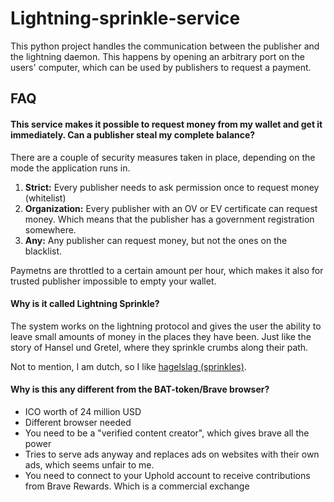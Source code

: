 # Lightning-sprinkle-service

This python project handles the communication between the publisher and the lightning daemon. This happens by opening an arbitrary port on the users' computer, which can be used by publishers to request a payment.

## FAQ

#### This service makes it possible to request money from my wallet and get it immediately. Can a publisher steal my complete balance?

There are a couple of security measures taken in place, depending on the mode the application runs in.
1. **Strict:** Every publisher needs to ask permission once to request money (whitelist)
2. **Organization:** Every publisher with an OV or EV certificate can request money. Which means that the publisher has a government registration somewhere.
3. **Any:** Any publisher can request money, but not the ones on the blacklist.

Paymetns are throttled to a certain amount per hour, which makes it also for trusted publisher impossible to empty your wallet.

#### Why is it called Lightning Sprinkle?
The system works on the lightning protocol and gives the user the ability to leave small amounts of money in the places they have been. Just like the story of Hansel und Gretel, where they sprinkle crumbs along their path. 

Not to mention, I am dutch, so I like [hagelslag (sprinkles)](https://en.wikipedia.org/wiki/Sprinkles#History).

#### Why is this any different from the BAT-token/Brave browser?
- ICO worth of 24 million USD
- Different browser needed
- You need to be a "verified content creator", which gives brave all the power
- Tries to serve ads anyway and replaces ads on websites with their own ads, which seems unfair to me.
- You need to connect to your Uphold account to receive contributions from Brave Rewards. Which is a commercial exchange




